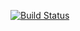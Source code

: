 [![Build Status](https://dev.azure.com/PMNAV-Devops/node-express-demo/_apis/build/status/petemorgan74.home?branchName=master)](https://dev.azure.com/PMNAV-Devops/node-express-demo/_build/latest?definitionId=1&branchName=master)
